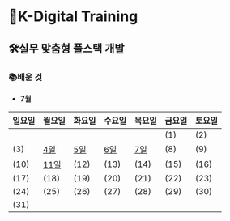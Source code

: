 # 🏫K-Digital Training



## 🛠실무 맞춤형 풀스택 개발



### 📚배운 것

- **7월**

| 일요일 | 월요일                    | 화요일                    | 수요일                    | 목요일 | 금요일 | 토요일 |
| ------ | ------------------------- | ------------------------- | ------------------------- | ------ | ------ | ------ |
|        |                           |                           |                           |        | (1)    | (2)    |
| (3)    | [4일](./220704/RgEADME.md) | [5일](./220705/README.md) | [6일](./220706/README.md) | [7일](./220707/README.md)    | (8)    | (9)    |
| (10)   | [11일](./220711/README.md) | (12)                      | (13)                      | (14)   | (15)   | (16)   |
| (17)   | (18)                      | (19)                      | (20)                      | (21)   | (22)   | (23)   |
| (24)   | (25)                      | (26)                      | (27)                      | (28)   | (29)   | (30)   |
| (31)   |                           |                           |                           |        |        |        |

